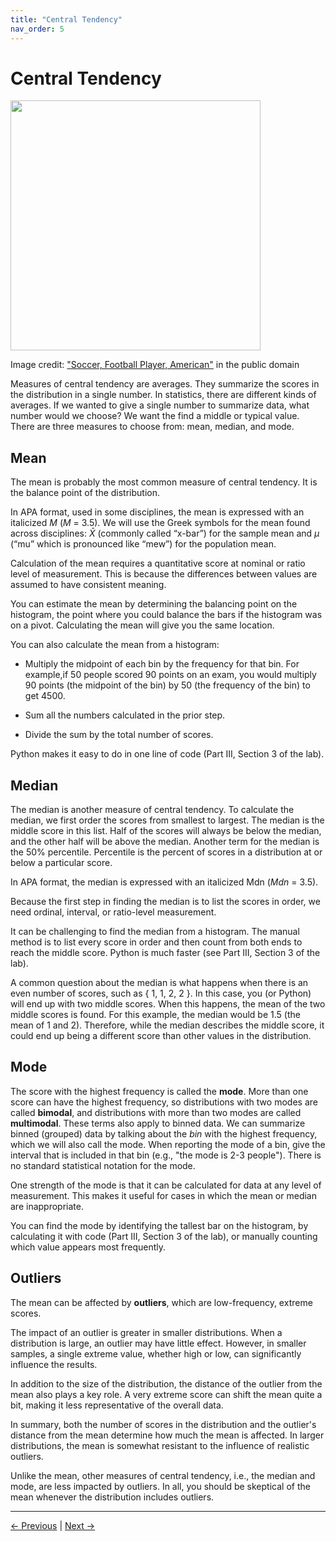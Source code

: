 ```yaml
---
title: "Central Tendency"
nav_order: 5
---
```


# **Central Tendency**
<img src="https://www.publicdomainpictures.net/pictures/260000/velka/soccer-football-player-american.jpg" width="400"/>

Image credit: ["Soccer, Football Player, American"](https://www.publicdomainpictures.net/en/view-image.php?image=257368&picture=soccer-football-player-american) in the public domain


Measures of central tendency are averages. They summarize the scores in the distribution in a single number. In statistics, there are different kinds of averages. If we wanted to give a single number to summarize data, what number would we choose? We want the find a middle or typical value. There are three measures to choose from: mean, median, and mode.

## Mean

The mean is probably the most common measure of central tendency. It is the balance point of the distribution.

In APA format, used in some disciplines, the mean is expressed with an italicized _M_ (_M_ = 3.5). We will use the Greek symbols for the mean found across disciplines: $\bar{X}$ (commonly called “x-bar”) for the sample mean and $\mu$ (“mu” which is pronounced like “mew”) for the population mean.

Calculation of the mean requires a quantitative score at nominal or ratio level of measurement. This is because the differences between values are assumed to have consistent meaning.

You can estimate the mean by determining the balancing point on the histogram, the point where you could balance the bars if the histogram was on a pivot. Calculating the mean will give you the same location.

You can also calculate the mean from a histogram:

- Multiply the midpoint of each bin by the frequency for that bin. For example,if 50 people scored 90 points on an exam, you would multiply 90 points (the midpoint of the bin) by 50 (the frequency of the bin) to get 4500.

- Sum all the numbers calculated in the prior step.

- Divide the sum by the total number of scores.

Python makes it easy to do in one line of code (Part III, Section 3 of the lab).

## Median

The median is another measure of central tendency. To calculate the median, we first order the scores from smallest to largest. The median is the middle score in this list. Half of the scores will always be below the median, and the other half will be above the median. Another term for the median is the 50% percentile. Percentile is the percent of scores in a distribution at or below a particular score.

In APA format, the median is expressed with an italicized Mdn (*Mdn* = 3.5).

Because the first step in finding the median is to list the scores in order, we need ordinal, interval, or ratio-level measurement.

It can be challenging to find the median from a histogram. The manual method is to list every score in order and then count from both ends to reach the middle score. Python is much faster (see Part III, Section 3 of the lab).

A common question about the median is what happens when there is an even number of scores, such as { 1, 1, 2, 2 }. In this case, you (or Python) will end up with two middle scores. When this happens, the mean of the two middle scores is found. For this example, the median would be 1.5 (the mean of 1 and 2). Therefore, while the median describes the middle score, it could end up being a different score than other values in the distribution.

## Mode

The score with the highest frequency is called the **mode**. More than one score can have the highest frequency, so distributions with two modes are called **bimodal**, and distributions with more than two modes are called **multimodal**. These terms also apply to binned data. We can summarize binned (grouped) data by talking about the *bin* with the highest frequency, which we will also call the mode. When reporting the mode of a bin, give the interval that is included in that bin (e.g., "the mode is 2-3 people"). There is no standard statistical notation for the mode.

One strength of the mode is that it can be calculated for data at any level of measurement. This makes it useful for cases in which the mean or median are inappropriate.

You can find the mode by identifying the tallest bar on the histogram, by calculating it with code (Part III, Section 3 of the lab), or manually counting which value appears most frequently.

## Outliers

The mean can be affected by **outliers**, which are low-frequency, extreme scores.

The impact of an outlier is greater in smaller distributions. When a distribution is large, an outlier may have little effect. However, in smaller samples, a single extreme value, whether high or low, can significantly influence the results.

In addition to the size of the distribution, the distance of the outlier from the mean also plays a key role. A very extreme score can shift the mean quite a bit, making it less representative of the overall data.

In summary, both the number of scores in the distribution and the outlier's distance from the mean determine how much the mean is affected. In larger distributions, the mean is somewhat resistant to the influence of realistic outliers.

Unlike the mean, other measures of central tendency, i.e., the median and mode, are less impacted by outliers. In all, you should be skeptical of the mean whenever the distribution includes outliers.

---

[← Previous](freq_dist.md) | [Next →](clt.md)

